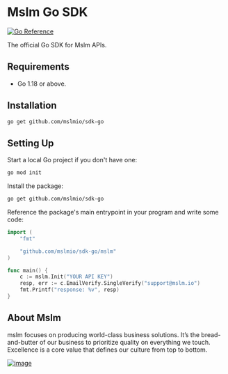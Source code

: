 # Mslm Go SDK

[![Go Reference](https://pkg.go.dev/badge/github.com/mslmio/sdk-go)](https://pkg.go.dev/github.com/mslmio/sdk-go)

The official Go SDK for Mslm APIs.

## Requirements

- Go 1.18 or above.

## Installation

```bash
go get github.com/mslmio/sdk-go
```

## Setting Up

Start a local Go project if you don't have one:

```bash
go mod init
```

Install the package:

```bash
go get github.com/mslmio/sdk-go
```

Reference the package's main entrypoint in your program and write some code:

```go
import (
	"fmt"

	"github.com/mslmio/sdk-go/mslm"
)

func main() {
	c := mslm.Init("YOUR API KEY")
	resp, err := c.EmailVerify.SingleVerify("support@mslm.io")
	fmt.Printf("response: %v", resp)
}
```

## About Mslm

mslm focuses on producing world-class business solutions. It’s the
bread-and-butter of our business to prioritize quality on everything we touch.
Excellence is a core value that defines our culture from top to bottom.

[![image](https://avatars.githubusercontent.com/u/50307970?s=200&v=4)](https://mslm.io/)
